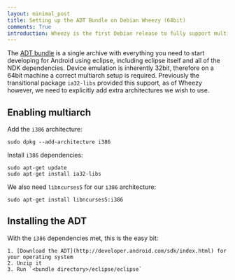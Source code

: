 ```yaml
---
layout: minimal_post
title: Setting up the ADT Bundle on Debian Wheezy (64bit) 
comments: True
introduction: Wheezy is the first Debian release to fully support multiarch. To get the Android emulator working, a correct multiarch setup is required.
---
```


The [ADT bundle](http://developer.android.com/sdk/index.html) is a single archive with everything you need to start developing for Android using eclipse, including eclipse itself and all of the NDK dependencies.
Device emulation is inherently 32bit, therefore on a 64bit machine a correct multiarch setup is required.
Previously the transitional package `ia32-libs` provided this support, as of Wheezy however, we need to explicitly add extra architectures we wish to use.

## Enabling multiarch
Add the `i386` architecture:

    sudo dpkg --add-architecture i386

Install `i386` dependencies: 

    sudo apt-get update
    sudo apt-get install ia32-libs

We also need `libncurses5` for our `i386` architecture:

    sudo apt-get install libncurses5:i386 

## Installing the ADT
With the `i386` dependencies met, this is the easy bit:

    1. [Download the ADT](http://developer.android.com/sdk/index.html) for your operating system
    2. Unzip it
    3. Run `<bundle directory>/eclipse/eclipse`

